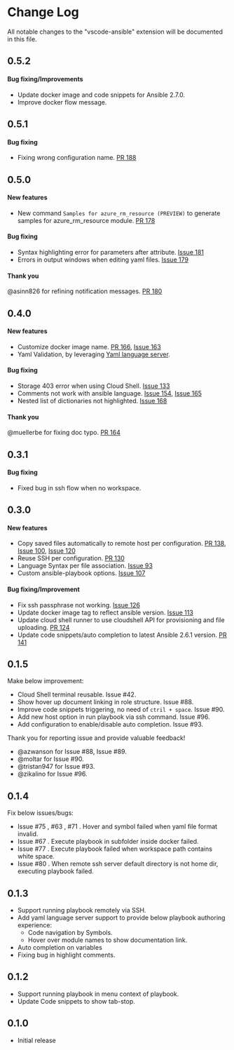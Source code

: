 # Change Log
All notable changes to the "vscode-ansible" extension will be documented in this file.

## 0.5.2
#### Bug fixing/Improvements
- Update docker image and code snippets for Ansible 2.7.0.
- Improve docker flow message.

## 0.5.1
#### Bug fixing
- Fixing wrong configuration name. [PR 188](https://github.com/VSChina/vscode-ansible/pull/188)

## 0.5.0
#### New features
- New command `Samples for azure_rm_resource (PREVIEW)` to generate samples for azure_rm_resource module. [PR 178](https://github.com/VSChina/vscode-ansible/pull/178)

#### Bug fixing
- Syntax highlighting error for parameters after attribute. [Issue 181](https://github.com/VSChina/vscode-ansible/issues/181)
- Errors in output windows when editing yaml files. [Issue 179](https://github.com/VSChina/vscode-ansible/issues/179)

#### Thank you
@asinn826 for refining notification messages. [PR 180](https://github.com/VSChina/vscode-ansible/pull/180)

## 0.4.0
#### New features
- Customize docker image name. [PR 166](https://github.com/VSChina/vscode-ansible/pull/166), [Issue 163](https://github.com/VSChina/vscode-ansible/issues/163)
- Yaml Validation, by leveraging [Yaml language server](https://github.com/redhat-developer/yaml-language-server).

#### Bug fixing
- Storage 403 error when using Cloud Shell. [Issue 133](https://github.com/VSChina/vscode-ansible/issues/133)
- Comments not work with ansible language. [Issue 154](https://github.com/VSChina/vscode-ansible/issues/154), [Issue 165](https://github.com/VSChina/vscode-ansible/issues/165)
- Nested list of dictionaries not highlighted. [Issue 168](https://github.com/VSChina/vscode-ansible/issues/168)

#### Thank you
@muellerbe for fixing doc typo. [PR 164](https://github.com/VSChina/vscode-ansible/pull/164)

## 0.3.1
#### Bug fixing
- Fixed bug in ssh flow when no workspace.

## 0.3.0
#### New features
- Copy saved files automatically to remote host per configuration. [PR 138](https://github.com/VSChina/vscode-ansible/pull/138), [Issue 100](https://github.com/VSChina/vscode-ansible/issues/100), [Issue 120](https://github.com/VSChina/vscode-ansible/issues/120)
- Reuse SSH per configuration. [PR 130](https://github.com/VSChina/vscode-ansible/pull/130)
- Language Syntax per file association. [Issue 93](https://github.com/VSChina/vscode-ansible/issues/93)
- Custom ansible-playbook options.  [Issue 107](https://github.com/VSChina/vscode-ansible/issues/107)

#### Bug fixing/Improvement
- Fix ssh passphrase not working. [Issue 126](https://github.com/VSChina/vscode-ansible/issues/126)
- Update docker image tag to reflect ansible version. [Issue 113](https://github.com/VSChina/vscode-ansible/issues/93)
- Update cloud shell runner to use cloudshell API for provisioning and file uploading. [PR 124](https://github.com/VSChina/vscode-ansible/pull/124)
- Update code snippets/auto completion to latest Ansible 2.6.1 version. [PR 141](https://github.com/VSChina/vscode-ansible/pull/141)

## 0.1.5
Make below improvement:
- Cloud Shell terminal reusable. Issue #42.
- Show hover up document linking in role structure. Issue #88.
- Improve code snippets triggering, no need of `ctril + space`. Issue #90.
- Add new host option in run playbook via ssh command. Issue #96.
- Add configuration to enable/disable auto completion. Issue #93.


Thank you for reporting issue and provide valuable feedback!
- @azwanson for Issue #88, Issue #89.
- @moltar for Issue #90.
- @tristan947 for Issue #93.
- @zikalino for Issue #96.

## 0.1.4
Fix below issues/bugs:
- Issue #75 , #63 , #71 . Hover and symbol failed when yaml file format invalid.
- Issue #67 . Execute playbook in subfolder inside docker failed.
- Issue #77 . Execute playbook failed when workspace path contains white space.
- Issue #80 . When remote ssh server default directory is not home dir, executing playbook failed.

## 0.1.3
- Support running playbook remotely via SSH.
- Add yaml language server support to provide below playbook authoring experience: 
  - Code navigation by Symbols.
  - Hover over module names to show documentation link.
- Auto completion on variables
- Fixing bug in highlight comments.


## 0.1.2
- Support running playbook in menu context of playbook.
- Update Code snippets to show tab-stop.

## 0.1.0
- Initial release